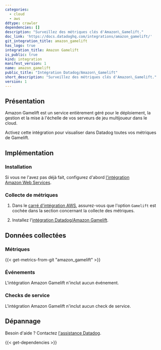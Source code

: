 ```yaml
---
categories:
  - cloud
  - aws
ddtype: crawler
dependencies: []
description: "Surveillez des métriques clés d'Amazon\_Gamelift."
doc_link: 'https://docs.datadoghq.com/integrations/amazon_gamelift/'
git_integration_title: amazon_gamelift
has_logo: true
integration_title: Amazon Gamelift
is_public: true
kind: integration
manifest_version: 1
name: amazon_gamelift
public_title: "Intégration Datadog/Amazon\_Gamelift"
short_description: "Surveillez des métriques clés d'Amazon\_Gamelift."
version: 1
---
```

## Présentation
Amazon Gamelift est un service entièrement géré pour le déploiement, la gestion et la mise à l'échelle de vos serveurs de jeu multijoueur dans le cloud.

Activez cette intégration pour visualiser dans Datadog toutes vos métriques de Gamelift.

## Implémentation
### Installation
Si vous ne l'avez pas déjà fait, configurez d'abord [l'intégration Amazon Web Services][1].

### Collecte de métriques
1. Dans le [carré d'intégration AWS][2], assurez-vous que l'option `Gamelift` est cochée dans la section concernant la collecte des métriques.

2. Installez l'[intégration Datadog/Amazon Gamelift][3].

## Données collectées
### Métriques
{{< get-metrics-from-git "amazon_gamelift" >}}


### Événements
L'intégration Amazon Gamelift n'inclut aucun événement.

### Checks de service
L'intégration Amazon Gamelift n'inclut aucun check de service.

## Dépannage
Besoin d'aide ? Contactez [l'assistance Datadog][5].

[1]: https://docs.datadoghq.com/fr/integrations/amazon_web_services
[2]: https://app.datadoghq.com/account/settings#integrations/amazon_web_services
[3]: https://app.datadoghq.com/account/settings#integrations/amazon-gamelift
[4]: https://github.com/DataDog/dogweb/blob/prod/integration/amazon_gamelift/amazon_gamelift_metadata.csv
[5]: https://docs.datadoghq.com/fr/help/


{{< get-dependencies >}}
